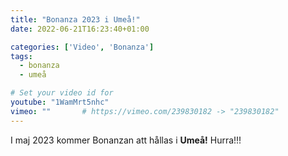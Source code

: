 ```yaml
---
title: "Bonanza 2023 i Umeå!"
date: 2022-06-21T16:23:40+01:00

categories: ['Video', 'Bonanza']
tags:
  - bonanza
  - umeå

# Set your video id for
youtube: "1WamMrt5nhc"
vimeo: ""       # https://vimeo.com/239830182 -> "239830182"
---
```

I maj 2023 kommer Bonanzan att hållas i **Umeå!** Hurra!!! 
